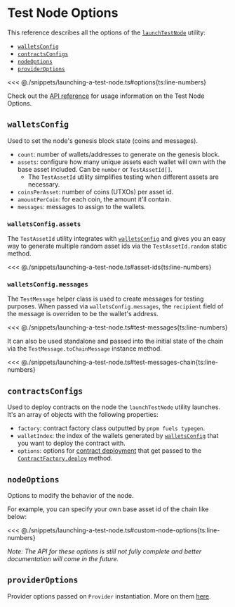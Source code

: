 # Test Node Options

This reference describes all the options of the [`launchTestNode`](./launching-a-test-node.md) utility:

- [`walletsConfig`](./test-node-options.md#walletsconfig)
- [`contractsConfigs`](./test-node-options.md#contractsconfigs)
- [`nodeOptions`](./test-node-options.md#nodeoptions)
- [`providerOptions`](./test-node-options.md#provideroptions)

<<< @./snippets/launching-a-test-node.ts#options{ts:line-numbers}

Check out the [API reference](../../api/Contract/LaunchTestNodeOptions.md) for usage information on the Test Node Options.

## `walletsConfig`

Used to set the node's genesis block state (coins and messages).

- `count`: number of wallets/addresses to generate on the genesis block.
- `assets`: configure how many unique assets each wallet will own with the base asset included. Can be `number` or `TestAssetId[]`.
  - The `TestAssetId` utility simplifies testing when different assets are necessary.
- `coinsPerAsset`: number of coins (UTXOs) per asset id.
- `amountPerCoin`: for each coin, the amount it'll contain.
- `messages`: messages to assign to the wallets.

### `walletsConfig.assets`

The `TestAssetId` utility integrates with [`walletsConfig`](./test-node-options.md#walletsconfig) and gives you an easy way to generate multiple random asset ids via the `TestAssetId.random` static method.

<<< @./snippets/launching-a-test-node.ts#asset-ids{ts:line-numbers}

### `walletsConfig.messages`

The `TestMessage` helper class is used to create messages for testing purposes. When passed via `walletsConfig.messages`, the `recipient` field of the message is overriden to be the wallet's address.

<<< @./snippets/launching-a-test-node.ts#test-messages{ts:line-numbers}

It can also be used standalone and passed into the initial state of the chain via the `TestMessage.toChainMessage` instance method.

<<< @./snippets/launching-a-test-node.ts#test-messages-chain{ts:line-numbers}

## `contractsConfigs`

Used to deploy contracts on the node the `launchTestNode` utility launches. It's an array of objects with the following properties:

- `factory`: contract factory class outputted by `pnpm fuels typegen`.
- `walletIndex`: the index of the wallets generated by [`walletsConfig`](./test-node-options.md#walletsconfig) that you want to deploy the contract with.
- `options`: options for [contract deployment](../contracts/deploying-contracts.md#2-contract-deployment) that get passed to the [`ContractFactory.deploy`](../../api/Contract/ContractFactory.md#deploy) method.

## `nodeOptions`

<!-- TODO: will cross-reference work done in [#1915](https://github.com/FuelLabs/fuels-ts/issues/1915) -->

Options to modify the behavior of the node.

For example, you can specify your own base asset id of the chain like below:

<<< @./snippets/launching-a-test-node.ts#custom-node-options{ts:line-numbers}

_Note: The API for these options is still not fully complete and better documentation will come in the future._

## `providerOptions`

Provider options passed on `Provider` instantiation. More on them [here](../provider/provider-options.md).

